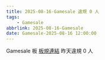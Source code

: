 ```yaml
---
title: 2025-08-16-Gamesale 違規 0 人
tags:
    - Gamesale
abbrlink: 2025-08-16-Gamesale
date: Gamesale-2025-08-16 12:00:00
---
```

Gamesale 板 [板規連結](https://www.ptt.cc/bbs/Gossiping/M.1637425085.A.07D.html)
昨天違規 0 人
